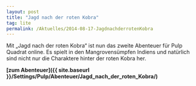 ```yaml
---
layout: post
title: "Jagd nach der roten Kobra"
tag: lite
permalink: /Aktuelles/2014-08-17-JagdnachderrotenKobra
---
```


Mit &bdquo;Jagd nach der roten Kobra&ldquo; ist nun das zweite Abenteuer für Pulp Quadrat online. Es spielt in den Mangrovensümpfen Indiens und natürlich sind nicht nur die Charaktere hinter der roten Kobra her.

**[zum Abenteuer]({{ site.baseurl }}/Settings/Pulp/Abenteuer/Jagd_nach_der_roten_Kobra/)**
